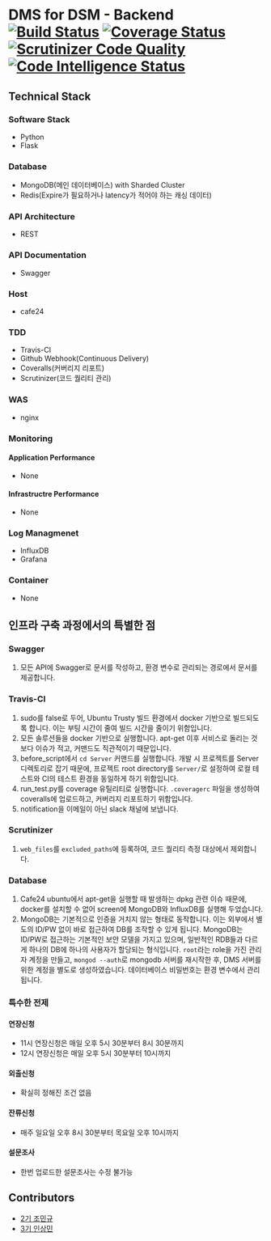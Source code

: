 # DMS for DSM - Backend [![Build Status](https://travis-ci.org/DSM-DMS/DMS-Backend.svg?branch=master)](https://travis-ci.org/DSM-DMS/DMS-Backend) [![Coverage Status](https://coveralls.io/repos/github/DSM-DMS/DMS-Backend/badge.svg?branch=master)](https://coveralls.io/github/DSM-DMS/DMS-Backend?branch=master) [![Scrutinizer Code Quality](https://scrutinizer-ci.com/g/DSM-DMS/DMS-Backend/badges/quality-score.png?b=master)](https://scrutinizer-ci.com/g/DSM-DMS/DMS-Backend/?branch=master) [![Code Intelligence Status](https://scrutinizer-ci.com/g/DSM-DMS/DMS-Backend/badges/code-intelligence.svg?b=master)](https://scrutinizer-ci.com/code-intelligence)

## Technical Stack
### Software Stack
- Python
- Flask
### Database
- MongoDB(메인 데이터베이스) with Sharded Cluster
- Redis(Expire가 필요하거나 latency가 적어야 하는 캐싱 데이터)
### API Architecture
- REST
### API Documentation
- Swagger
### Host
- cafe24
### TDD
- Travis-CI
- Github Webhook(Continuous Delivery)
- Coveralls(커버리지 리포트)
- Scrutinizer(코드 퀄리티 관리)
### WAS
- nginx
### Monitoring
#### Application Performance
- None
#### Infrastructre Performance
- None
### Log Managmenet
- InfluxDB
- Grafana
### Container
- None

## 인프라 구축 과정에서의 특별한 점
### Swagger
1. 모든 API에 Swagger로 문서를 작성하고, 환경 변수로 관리되는 경로에서 문서를 제공합니다.
### Travis-CI
1. sudo를 false로 두어, Ubuntu Trusty 빌드 환경에서 docker 기반으로 빌드되도록 합니다. 이는 부팅 시간이 줄여 빌드 시간을 줄이기 위함입니다.
2. 모든 솔루션들을 docker 기반으로 실행합니다. apt-get 이후 서비스로 돌리는 것보다 이슈가 적고, 커맨드도 직관적이기 때문입니다.
3. before_script에서 `cd Server` 커맨드를 실행합니다. 개발 시 프로젝트를 Server 디렉토리로 잡기 때문에, 프로젝트 root directory를 `Server/`로 설정하여 로컬 테스트와 CI의 테스트 환경을 동일하게 하기 위함입니다.
4. run_test.py를 coverage 유틸리티로 실행합니다. `.coveragerc` 파일을 생성하여 coveralls에 업로드하고, 커버리지 리포트하기 위함입니다.
5. notification을 이메일이 아닌 slack 채널에 보냅니다.
### Scrutinizer
1. `web_files`를 `excluded_paths`에 등록하여, 코드 퀄리티 측정 대상에서 제외합니다.
### Database
1. Cafe24 ubuntu에서 apt-get을 실행할 때 발생하는 dpkg 관련 이슈 때문에, docker를 설치할 수 없어 screen에 MongoDB와 InfluxDB를 실행해 두었습니다.
2. MongoDB는 기본적으로 인증을 거치지 않는 형태로 동작합니다. 이는 외부에서 별도의 ID/PW 없이 바로 접근하여 DB를 조작할 수 있게 됩니다. MongoDB는 ID/PW로 접근하는 기본적인 보안 모델을 가지고 있으며, 일반적인 RDB들과 다르게 하나의 DB에 하나의 사용자가 할당되는 형식입니다. `root`라는 role을 가진 관리자 계정을 만들고, `mongod --auth`로 mongodb 서버를 재시작한 후, DMS 서버를 위한 계정을 별도로 생성하였습니다. 데이터베이스 비밀번호는 환경 변수에서 관리됩니다.

### 특수한 전제
#### 연장신청
- 11시 연장신청은 매일 오후 5시 30분부터 8시 30분까지
- 12시 연장신청은 매일 오후 5시 30분부터 10시까지
#### 외출신청
- 확실히 정해진 조건 없음
#### 잔류신청
- 매주 일요일 오후 8시 30분부터 목요일 오후 10시까지
#### 설문조사
- 한번 업로드한 설문조사는 수정 불가능

## Contributors
- <a href="https://github.com/JoMingyu">2기 조민규</a>
- <a href="https://github.com/RISMME">3기 인상민</a>
